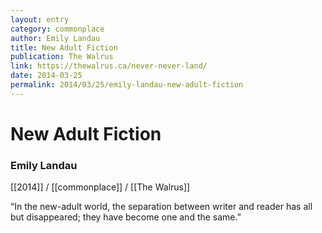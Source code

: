 ```yaml
---
layout: entry
category: commonplace
author: Emily Landau
title: New Adult Fiction
publication: The Walrus
link: https://thewalrus.ca/never-never-land/
date: 2014-03-25
permalink: 2014/03/25/emily-landau-new-adult-fiction
---
```


# New Adult Fiction

### Emily Landau

[[2014]] / [[commonplace]] / [[The Walrus]]

“In the new-adult world, the separation between writer and reader has all but disappeared; they have become one and the same.”